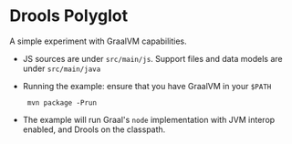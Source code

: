# Drools Polyglot 
A simple experiment with GraalVM capabilities.

- JS sources are under `src/main/js`. Support files and data models 
are under `src/main/java`
- Running the example: ensure that you have GraalVM in your `$PATH`

    ```
     mvn package -Prun
    ```

- The example will run Graal's `node` implementation with JVM interop enabled, 
  and Drools on the classpath.


